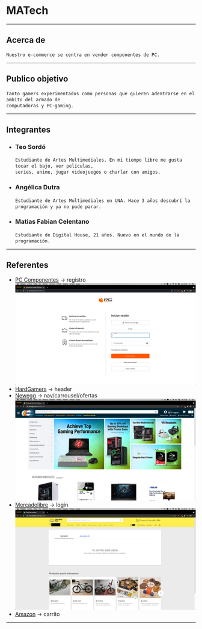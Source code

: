 # MATech
___

## Acerca de
  ~~~
  Nuestro e-commerce se centra en vender componentes de PC.
  ~~~
___

## Publico objetivo
  ~~~
  Tanto gamers experimentados como personas que quieren adentrarse en el ambito del armado de 
  computadoras y PC-gaming.
  ~~~
___

## Integrantes
  - ### Teo Sordó
    ~~~
    Estudiante de Artes Multimediales. En mi tiempo libre me gusta tocar el bajo, ver películas,
    series, anime, jugar videojuegos o charlar con amigos.
    ~~~
  - ### Angélica Dutra
    ~~~
    Estudiante de Artes Multimediales en UNA. Hace 3 años descubrí la programación y ya no pude parar.
    ~~~
  - ### Matias Fabian Celentano
	  ~~~
	  Estudiante de Digital House, 21 años. Nuevo en el mundo de la programación.
	  ~~~
___

## Referentes
  - [PC Componentes](https://www.pccomponentes.com/) -> registro
    ![pccomponentes](imgs/readme/pccomponentes.png)
  - [HardGamers](https://www.hardgamers.com.ar/) -> header
  - [Newegg](https://www.newegg.com/global/ar-en/) -> nav/carrousel/ofertas
    ![newegg](imgs/readme/newegg.png)
  - [Mercadolibre](https://www.mercadolibre.com.ar/) -> login
    ![mercadolibre](imgs/readme/mercadolibre.png)
   - [Amazon](https://www.amazon.com/-/es/) -> carrito
___
